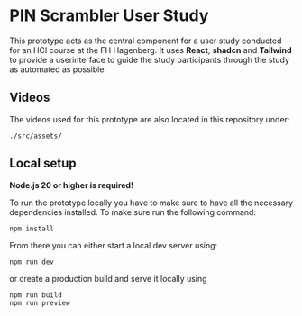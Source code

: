 # PIN Scrambler User Study

This prototype acts as the central component for a user study conducted for an HCI course at the FH Hagenberg.
It uses **React**, **shadcn** and **Tailwind** to provide a userinterface to guide the study participants through
the study as automated as possible.

## Videos

The videos used for this prototype are also located in this repository under:
```
./src/assets/
```

## Local setup

**Node.js 20 or higher is required!**

To run the prototype locally you have to make sure to have all the necessary dependencies installed.
To make sure run the following command:
```
npm install
```
From there you can either start a local dev server using:

```
npm run dev
```

or create a production build and serve it locally using
```
npm run build
npm run preview
```

